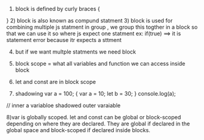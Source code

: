 1. block is defined by curly braces {

} 2) block is also known as compund statment 3) block is used for combining multiple js statment in group , we group this togther in a block so that we can use it so where js expect one statment
ex:
if(true) ==> it is statement error because itr expects a sttment

4. but if we want multple statments we need block

5) block scope = what all variables and function we can access inside block

6) let and const are in block scope
7) shadowing
   var a = 100;
   {
   var a = 10;
   let b = 30;
   }
   console.log(a);

// inner a variabloe shadowed outer varaiable

8)var is globally scoped.
let and const can be global or block-scoped depending on where they are declared. They are global if declared in the global space and block-scoped if declared inside blocks.
